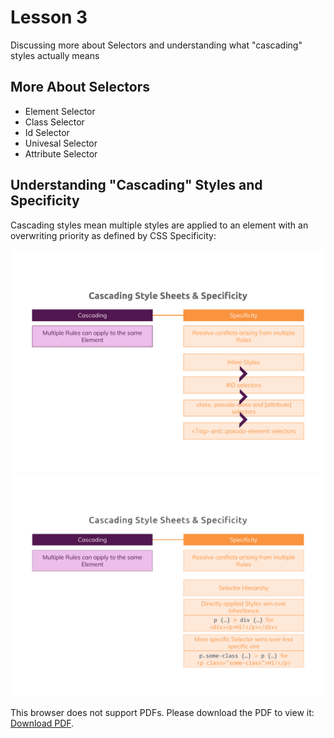 # Lesson 3

Discussing more about Selectors and understanding what "cascading" styles actually means

## More About Selectors

- Element Selector
- Class Selector
- Id Selector
- Univesal Selector
- Attribute Selector

## Understanding "Cascading" Styles and Specificity

Cascading styles mean multiple styles are applied to an element with an overwriting priority as defined by CSS Specificity:

<img src="images/css-specificity-1.png" />
<img src="images/css-specificity-2.png" />

<p>This browser does not support PDFs. Please download the PDF to view it: <a href="css-specificity.pdf">Download PDF</a>.</p>
</embed>
